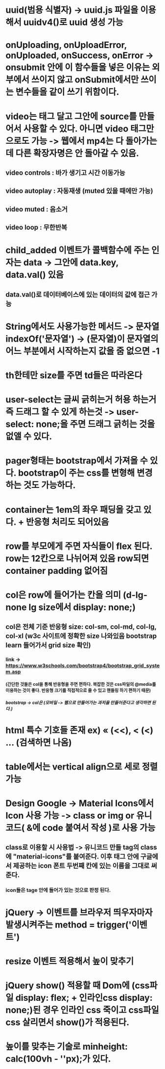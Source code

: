 # uuid(범용 식별자) -> uuid.js 파일을 이용해서 uuidv4()로 uuid 생성 가능

# onUploading, onUploadError, onUploaded, onSuccess, onError -> onsubmit 안에 이 함수들을 넣은 이유는 외부에서 쓰이지 않고 onSubmit에서만 쓰이는 변수들을 같이 쓰기 위함이다.

# video는 태그 달고 그안에 source를 만들어서 사용할 수 있다. 아니면 video 태그만으로도 가능 -> 웹에서 mp4는 다 돌아가는데 다른 확장자명은 안 돌아갈 수 있음. 
## video controls : 바가 생기고 시간 이동가능
## video autoplay : 자동재생 (muted 있을 때에만 가능)
## video muted : 음소거
## video loop : 무한반복

# child_added 이벤트가 콜백함수에 주는 인자는 data -> 그안에 data.key, data.val() 있음
## data.val()로 데이터베이스에 있는 데이터의 값에 접근 가능

# String에서도 사용가능한 메서드 -> 문자열indexOf('문자열') -> (문자열)이 문자열의 어느 부분에서 시작하는지 값을 줌 없으면 -1

# th한테만 size를 주면 td들은 따라온다 

# user-select는 글씨 긁히는거 허용 하는거 즉 드래그 할 수 있게 하는것 -> user-select: none;을 주면 드래그 긁히는 것을 없앨 수 있다.

# pager형태는 bootstrap에서 가져올 수 있다. bootstrap이 주는 css를 변형해 변경하는 것도 가능하다.

# container는 1em의 좌우 패딩을 갖고 있다. + 반응형 처리도 되어있음

# row를 부모에게 주면 자식들이 flex 된다. row는 12칸으로 나뉘어져 있음 row되면 container padding 없어짐

# col은 row에 들어가는 칸을 의미 (d-lg-none lg size에서 display: none;)
## col은 전체 기준  반응형 size: col-sm, col-md, col-lg, col-xl  (w3c 사이트에 정확한 size 나와있음 bootstrap learn 들어가서 grid size 확인) 
### link -> https://www.w3schools.com/bootstrap4/bootstrap_grid_system.asp
#### (간단한 것들은 col을 통해 반응형을 주면 편하다. 복잡한 것은 css파일의 @media를 이용하는 것이 좋다. 반응형 크기를 직접적으로 줄 수 있고 핸들링 하기 편하기 때문)
##### bootstrap -> col은 (모바일 -> 웹으로 만들어가는 과저을 만들어준다고 생각하면 된다.) 

# html 특수 기호들 존재 ex) &laquo; (<<), &lt; (<) ... (검색하면 나옴)

# table에서는 vertical align으로 세로 정렬 가능

# Design Google -> Material Icons에서 Icon 사용 가능 -> class or img or 유니코드( &에 code 붙여서 작성 )로 사용 가능
## class로 이용할 시 사용법 -> 유니코드 만들 tag의 class에 "material-icons"를 붙여준다. 이후 태그 안에 구글에서 제공하는 icon 폰트 두번째 칸에 있는 이름을 그대로 써준다.
### icon들은 tage 안에 들어가 있는 것으로 판정 된다.

# jQuery -> 이벤트를 브라우저 띄우자마자 발생시켜주는 method = trigger('이벤트')

# resize 이벤트 적용해서 높이 맞추기

# jQuery show() 적용할 때 Dom에 (css파일 display: flex; + 인라인css display: none;)된 경우 인라인 css 죽이고 css파일 css 살리면서 show()가 적용된다. 

# 높이를 맞추는 기술로 minheight: calc(100vh - ''px);가 있다.